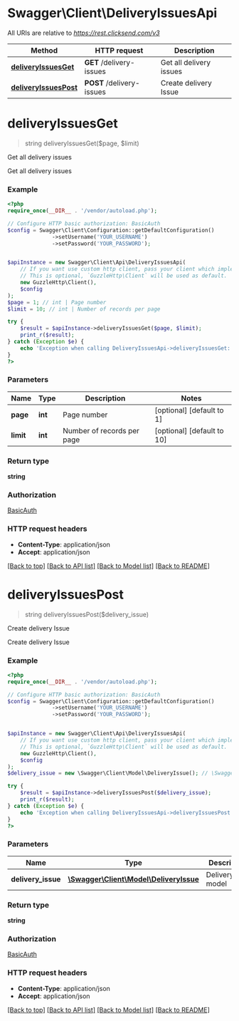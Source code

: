 # Swagger\Client\DeliveryIssuesApi

All URIs are relative to *https://rest.clicksend.com/v3*

Method | HTTP request | Description
------------- | ------------- | -------------
[**deliveryIssuesGet**](DeliveryIssuesApi.md#deliveryIssuesGet) | **GET** /delivery-issues | Get all delivery issues
[**deliveryIssuesPost**](DeliveryIssuesApi.md#deliveryIssuesPost) | **POST** /delivery-issues | Create delivery Issue


# **deliveryIssuesGet**
> string deliveryIssuesGet($page, $limit)

Get all delivery issues

Get all delivery issues

### Example
```php
<?php
require_once(__DIR__ . '/vendor/autoload.php');

// Configure HTTP basic authorization: BasicAuth
$config = Swagger\Client\Configuration::getDefaultConfiguration()
              ->setUsername('YOUR_USERNAME')
              ->setPassword('YOUR_PASSWORD');


$apiInstance = new Swagger\Client\Api\DeliveryIssuesApi(
    // If you want use custom http client, pass your client which implements `GuzzleHttp\ClientInterface`.
    // This is optional, `GuzzleHttp\Client` will be used as default.
    new GuzzleHttp\Client(),
    $config
);
$page = 1; // int | Page number
$limit = 10; // int | Number of records per page

try {
    $result = $apiInstance->deliveryIssuesGet($page, $limit);
    print_r($result);
} catch (Exception $e) {
    echo 'Exception when calling DeliveryIssuesApi->deliveryIssuesGet: ', $e->getMessage(), PHP_EOL;
}
?>
```

### Parameters

Name | Type | Description  | Notes
------------- | ------------- | ------------- | -------------
 **page** | **int**| Page number | [optional] [default to 1]
 **limit** | **int**| Number of records per page | [optional] [default to 10]

### Return type

**string**

### Authorization

[BasicAuth](../../README.md#BasicAuth)

### HTTP request headers

 - **Content-Type**: application/json
 - **Accept**: application/json

[[Back to top]](#) [[Back to API list]](../../README.md#documentation-for-api-endpoints) [[Back to Model list]](../../README.md#documentation-for-models) [[Back to README]](../../README.md)

# **deliveryIssuesPost**
> string deliveryIssuesPost($delivery_issue)

Create delivery Issue

Create delivery Issue

### Example
```php
<?php
require_once(__DIR__ . '/vendor/autoload.php');

// Configure HTTP basic authorization: BasicAuth
$config = Swagger\Client\Configuration::getDefaultConfiguration()
              ->setUsername('YOUR_USERNAME')
              ->setPassword('YOUR_PASSWORD');


$apiInstance = new Swagger\Client\Api\DeliveryIssuesApi(
    // If you want use custom http client, pass your client which implements `GuzzleHttp\ClientInterface`.
    // This is optional, `GuzzleHttp\Client` will be used as default.
    new GuzzleHttp\Client(),
    $config
);
$delivery_issue = new \Swagger\Client\Model\DeliveryIssue(); // \Swagger\Client\Model\DeliveryIssue | DeliveryIssue model

try {
    $result = $apiInstance->deliveryIssuesPost($delivery_issue);
    print_r($result);
} catch (Exception $e) {
    echo 'Exception when calling DeliveryIssuesApi->deliveryIssuesPost: ', $e->getMessage(), PHP_EOL;
}
?>
```

### Parameters

Name | Type | Description  | Notes
------------- | ------------- | ------------- | -------------
 **delivery_issue** | [**\Swagger\Client\Model\DeliveryIssue**](../Model/DeliveryIssue.md)| DeliveryIssue model |

### Return type

**string**

### Authorization

[BasicAuth](../../README.md#BasicAuth)

### HTTP request headers

 - **Content-Type**: application/json
 - **Accept**: application/json

[[Back to top]](#) [[Back to API list]](../../README.md#documentation-for-api-endpoints) [[Back to Model list]](../../README.md#documentation-for-models) [[Back to README]](../../README.md)

